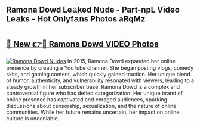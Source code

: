 ## Ramona Dowd Le𝚊ked N𝚞de - Part-npL Video Le𝚊ks - Hot Onlyf𝚊ns Photos aRqMz

# <h2><a href="http://ac1654.deff.icu/?id=Ramona+Dowd">🔗 New 👉🔴 Ramona Dowd VIDEO Photos</a></h2>

[![Ramona Dowd N𝚞des](https://i.imgur.com/rIISA9y.gif)](http://ac1654.deff.icu/?id=Ramona+Dowd)
In 2015, Ramona Dowd expanded her online presence by creating a YouTube channel. She began posting vlogs, comedy skits, and gaming content, which quickly gained traction. Her unique blend of humor, authenticity, and vulnerability resonated with viewers, leading to a steady growth in her subscriber base. Ramona Dowd is a complex and controversial figure who has defied categorization. Her unique brand of online presence has captivated and enraged audiences, sparking discussions about censorship, sexualization, and the nature of online communities. While her future remains uncertain, her impact on online culture is undeniable.
